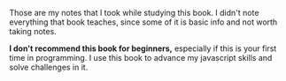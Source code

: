 Those are my notes that I took while studying this book.
I didn't note everything that book teaches, since some of it is basic info and not worth taking notes.

<b>I don't recommend this book for beginners,</b> especially if this is your first time in programming. I use this book to advance my javascript skills and solve challenges in it.

